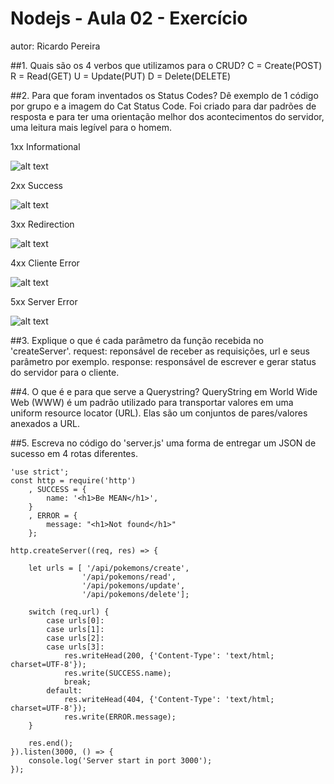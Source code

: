# Nodejs - Aula 02 - Exercício
autor: Ricardo Pereira

##1. Quais são os 4 verbos que utilizamos para o CRUD?
C = Create(POST)
R = Read(GET)
U = Update(PUT)
D = Delete(DELETE)

##2. Para que foram inventados os Status Codes? Dê exemplo de 1 código por grupo e a imagem do Cat Status Code.
Foi criado para dar padrões de resposta e para ter uma orientação melhor dos acontecimentos do servidor, uma leitura mais legível para o homem.

1xx Informational

![alt text](https://http.cat/100)

2xx Success

![alt text](https://http.cat/200)

3xx Redirection

![alt text](https://http.cat/300)

4xx Cliente Error

![alt text](https://http.cat/400)

5xx Server Error

![alt text](https://http.cat/500)

##3. Explique o que é cada parâmetro da função recebida no 'createServer'.
request: reponsável de receber as requisições, url e seus parâmetro por exemplo.
response: responsável de escrever e gerar status do servidor para o cliente.

##4. O que é e para que serve a Querystring?
QueryString em World Wide Web (WWW) é um padrão utilizado para transportar valores em uma uniform resource locator (URL).
Elas são um conjuntos de pares/valores anexados a URL.

##5. Escreva no código do 'server.js' uma forma de entregar um JSON de sucesso em 4 rotas diferentes.
```
'use strict';
const http = require('http')
    , SUCCESS = {
        name: '<h1>Be MEAN</h1>',
    }
    , ERROR = {
        message: "<h1>Not found</h1>"
    };

http.createServer((req, res) => {
    
    let urls = [ '/api/pokemons/create', 
                '/api/pokemons/read', 
                '/api/pokemons/update', 
                '/api/pokemons/delete'];
                
    switch (req.url) {
        case urls[0]:
        case urls[1]:
        case urls[2]:
        case urls[3]:
            res.writeHead(200, {'Content-Type': 'text/html; charset=UTF-8'});
            res.write(SUCCESS.name);
            break;
        default:
            res.writeHead(404, {'Content-Type': 'text/html; charset=UTF-8'});
            res.write(ERROR.message);
    }

    res.end();
}).listen(3000, () => {
    console.log('Server start in port 3000');
});
```